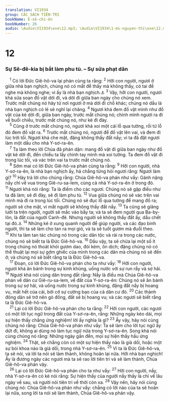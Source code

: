 ```yaml
---
translation: VI1934
group: CÁC SÁCH TIÊN-TRI
bookName: Ê-xê-chi-ên 
bookNumber: 26
audio: \Audio\VI1934\exe\12.mp3; \Audio\VI1934\1-ms-nguyen-thi\exe\12.mp3
---
```


<div class="title"><h1>12</h1><h3>Sự Sê-đê-kia bị bắt làm phu tù. – Sự sửa phạt dân</h3></div>
<span class="verse exe_12_1"> <sup>1</sup> Có lời Đức Giê-hô-va lại phán cùng ta rằng: </span>
<span class="verse exe_12_2"><sup>2</sup> Hỡi con người, ngươi ở giữa nhà bạn nghịch, chúng nó có mắt để thấy mà không thấy, có tai để nghe mà không nghe; vì ấy là nhà bạn nghịch.<a data-toggle="tooltip" data-placement="bottom" title="Es 6:9-10; Gie 5:21; Mac 8:18">⚓</a></span>
<span class="verse exe_12_3"><sup>3</sup> Vậy, hỡi con người, ngươi khá sửa soạn đồ vật dời đi, và dời đi giữa ban ngày cho chúng nó xem. Trước mắt chúng nó hãy từ nơi ngươi ở mà dời đi chỗ khác; chúng nó dầu là nhà bạn nghịch có lẽ sẽ nghĩ lại chăng. </span>
<span class="verse exe_12_4"><sup>4</sup> Ngươi khá đem đồ vật mình như đồ vật của kẻ dời đi, giữa ban ngày, trước mắt chúng nó; chính mình ngươi ra đi về buổi chiều, trước mắt chúng nó, như kẻ đi đày. <br/></span>
<span class="verse exe_12_5"> <sup>5</sup> Cũng ở trước mắt chúng nó, ngươi khá xoi một cái lỗ qua tường, rồi từ lỗ đó đem đồ vật ra. </span>
<span class="verse exe_12_6"><sup>6</sup> Trước mắt chúng nó, ngươi để đồ vật lên vai, và đem đi lúc trời tối. Ngươi khá che mặt, đặng không thấy đất nầy; vì ta đã đặt ngươi làm một dấu cho nhà Y-sơ-ra-ên. <br/></span>
<span class="verse exe_12_7"> <sup>7</sup> Ta làm theo lời Chúa đã phán dặn: mang đồ vật đi giữa ban ngày như đồ vật kẻ dời đi, đến chiều ta lấy chính tay mình mà xoi tường. Ta đem đồ vật đi trong lúc tối, và vác trên vai ta trước mắt chúng nó. <br/></span>
<span class="verse exe_12_8"> <sup>8</sup> Sớm mai có lời Đức Giê-hô-va phán cùng ta rằng: </span>
<span class="verse exe_12_9"><sup>9</sup> Hỡi con người, nhà Y-sơ-ra-ên, là nhà bạn nghịch ấy, há chẳng từng hỏi ngươi rằng: Ngươi làm gì? </span>
<span class="verse exe_12_10"><sup>10</sup> Hãy trả lời cho chúng rằng: Chúa Giê-hô-va phán như vầy: Gánh nặng nầy chỉ về vua trong Giê-ru-sa-lem, cùng cả nhà Y-sơ-ra-ên ở trong đó. </span>
<span class="verse exe_12_11"><sup>11</sup> Ngươi khá nói rằng: Ta là điềm cho các ngươi. Chúng nó sẽ gặp điều như ta đã làm; sẽ đi đày, sẽ đi làm phu tù. </span>
<span class="verse exe_12_12"><sup>12</sup> Vua giữa chúng nó sẽ vác trên vai mình mà đi ra trong lúc tối. Chúng nó sẽ đục lỗ qua tường để mang đồ ra; người sẽ che mặt, vì mắt người sẽ không thấy đất nầy. </span>
<span class="verse exe_12_13"><sup>13</sup> Ta cũng sẽ giăng lưới ta trên người, người sẽ mắc vào bẫy ta; và ta sẽ đem người qua Ba-by-lôn, là đất của người Canh-đê. Nhưng người sẽ không thấy đất ấy, dầu chết tại đó.<a data-toggle="tooltip" data-placement="bottom" title="2Vua 25:7; Gie 52:11">⚓</a></span>
<span class="verse exe_12_14"><sup>14</sup> Những kẻ ở xung quanh người để giúp người, và các đạo binh người, thì ta sẽ làm cho tan ra mọi gió, và ta sẽ tuốt gươm mà đuổi theo. </span>
<span class="verse exe_12_15"><sup>15</sup> Khi ta làm tan tác chúng nó trong các dân tộc và rải ra trong các nước, chúng nó sẽ biết ta là Đức Giê-hô-va. </span>
<span class="verse exe_12_16"><sup>16</sup> Dầu vậy, ta sẽ chừa lại một số ít trong chúng nó thoát khỏi gươm dao, đói kém, ôn dịch; đặng chúng nó có thể thuật lại mọi sự gớm ghiếc của mình trong các dân mà chúng nó sẽ đến ở; và chúng nó sẽ biết rằng ta là Đức Giê-hô-va. <br/></span>
<span class="verse exe_12_17"> <sup>17</sup> Đoạn, có lời Đức Giê-hô-va phán cho ta như vầy: </span>
<span class="verse exe_12_18"><sup>18</sup> Hỡi con người, ngươi khá ăn bánh trong sự kinh khủng, uống nước với sự run rẩy và sợ hãi. </span>
<span class="verse exe_12_19"><sup>19</sup> Ngươi khá nói cùng dân trong đất rằng: Nầy là điều mà Chúa Giê-hô-va phán về dân cư Giê-ru-sa-lem, về đất của Y-sơ-ra-ên: Chúng nó sẽ ăn bánh trong sự sợ hãi, và uống nước trong sự kinh khủng, đặng đất nầy bị hoang vu, mất hết của cải, bởi cớ sự cường bạo của cả dân cư đó. </span>
<span class="verse exe_12_20"><sup>20</sup> Các thành đông dân sẽ trở nên gò đống, đất sẽ bị hoang vu; và các ngươi sẽ biết rằng ta là Đức Giê-hô-va. <br/></span>
<span class="verse exe_12_21"> <sup>21</sup> Lại có lời Đức Giê-hô-va phán cho ta rằng: </span>
<span class="verse exe_12_22"><sup>22</sup> Hỡi con người, các ngươi có một lời tục ngữ trong đất của Y-sơ-ra-ên, rằng: Những ngày kéo dài, mọi sự hiện thấy chẳng ứng nghiệm! lời ấy nghĩa là gì? </span>
<span class="verse exe_12_23"><sup>23</sup> Ấy vậy, hãy nói cùng chúng nó rằng: Chúa Giê-hô-va phán như vầy: Ta sẽ làm cho lời tục ngữ ấy dứt đi, không ai dùng nó làm tục ngữ nữa trong Y-sơ-ra-ên. Song khá nói cùng chúng nó rằng: Những ngày gần đến, mọi sự hiện thấy hầu ứng nghiệm. </span>
<span class="verse exe_12_24"><sup>24</sup> Thật, sẽ chẳng còn có một sự hiện thấy nào là giả dối, hoặc một sự bói khoa nào là giả dối, trong nhà Y-sơ-ra-ên. </span>
<span class="verse exe_12_25"><sup>25</sup> Vì ta là Đức Giê-hô-va, ta sẽ nói, và lời ta nói sẽ làm thành, không hoãn lại nữa. Hỡi nhà bạn nghịch! Ấy là đương ngày các ngươi mà ta sẽ rao lời tiên tri và sẽ làm thành, Chúa Giê-hô-va phán vậy. <br/></span>
<span class="verse exe_12_26"> <sup>26</sup> Lại có lời Đức Giê-hô-va phán cho ta như vầy: </span>
<span class="verse exe_12_27"><sup>27</sup> Hỡi con người, nầy, nhà Y-sơ-ra-ên có kẻ nói rằng: Sự hiện thấy của người nầy thấy là chỉ về lâu ngày về sau, và người nói tiên tri về thời còn xa. </span>
<span class="verse exe_12_28"><sup>28</sup> Vậy nên, hãy nói cùng chúng nó: Chúa Giê-hô-va phán như vầy: chẳng có lời nào của ta sẽ hoãn lại nữa, song lời ta nói sẽ làm thành, Chúa Giê-hô-va phán vậy. <br/></span>
